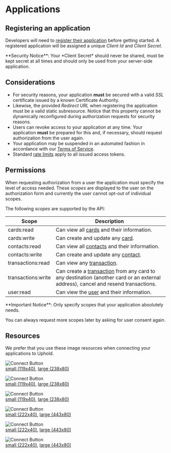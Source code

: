 # Applications

## Registering an application

Developers will need to [register their application](https://uphold.com/dashboard/profile/applications/developer/new) before getting started. A registered application will be assigned a unique *Client Id* and *Client Secret*.

<aside class="notice">
**Security Notice**: Your *Client Secret* should never be shared, must be kept secret at all times and should only be used from your server-side application.
</aside>

## Considerations

* For security reasons, your application **must** be secured with a valid *SSL* certificate issued by a known Certificate Authority.
* Likewise, the provided *Redirect URL* when registering the application must be a valid static subresource. Notice that this property cannot be dynamically reconfigured during authorization requests for security reasons.
* Users can revoke access to your application at any time. Your application **must** be prepared for this and, if necessary, should request authorization from the user again.
* Your application may be suspended in an automated fashion in accordance with our [Terms of Service](https://uphold.com/en/tos).
* Standard [rate limits](#rate-limits) apply to all issued access tokens.

## Permissions

When requesting authorization from a user the application must specify the level of access needed. These *scopes* are displayed to the user on the authorization form and currently the user cannot opt-out of individual scopes.

The following *scopes* are supported by the API:

Scope |  Description
--------- | -----------
cards:read | Can view all [cards](#card-object) and their information.
cards:write | Can create and update any [card](#card-object).
contacts:read | Can view all [contacts](#contact-object) and their information.
contacts:write | Can create and update any [contact](#contact-object).
transactions:read | Can view any [transaction](#transaction-object).
transactions:write | Can create a [transaction](#transaction-object) from any card to any destination (another card or an external address), cancel and resend transactions.
user:read | Can view the [user](#user-object) and their information.

<aside class="notice">
**Important Notice**: Only specify scopes that your application absolutely needs.

You can always request more scopes later by asking for user consent again.
</aside>

## Resources

We prefer that you use these image resources when connecting your applications to Uphold.

<img alt="Connect Button" src="images/buttons/bitreserve-connect-light-purple@1x.png" srcset="images/buttons/bitreserve-connect-light-purple@1x.png 1x, images/buttons/bitreserve-connect-light-purple@2x.png 2x"><br>
[small (119x40)](images/buttons/bitreserve-connect-light-purple@1x.png), [large (238x80)](images/buttons/bitreserve-connect-light-purple@2x.png)

<img alt="Connect Button" src="images/buttons/bitreserve-connect-purple@1x.png" srcset="images/buttons/bitreserve-connect-purple@1x.png 1x, images/buttons/bitreserve-connect-purple@2x.png 2x"><br>
[small (119x40)](images/buttons/bitreserve-connect-purple@1x.png), [large (238x80)](images/buttons/bitreserve-connect-purple@2x.png)

<img alt="Connect Button" src="images/buttons/bitreserve-connect-white@1x.png" srcset="images/buttons/bitreserve-connect-white@1x.png 1x, images/buttons/bitreserve-connect-white@2x.png 2x"><br>
[small (119x40)](images/buttons/bitreserve-connect-white@1x.png), [large (238x80)](images/buttons/bitreserve-connect-white@2x.png)

<img alt="Connect Button" src="images/buttons/bitreserve-connect-with-light-purple@1x.png" srcset="images/buttons/bitreserve-connect-with-light-purple@1x.png 1x, images/buttons/bitreserve-connect-with-light-purple@2x.png 2x"><br>
[small (222x40)](images/buttons/bitreserve-connect-with-light-purple@1x.png), [large (443x80)](images/buttons/bitreserve-connect-with-light-purple@2x.png)

<img alt="Connect Button" src="images/buttons/bitreserve-connect-with-purple@1x.png" srcset="images/buttons/bitreserve-connect-with-purple@1x.png 1x, images/buttons/bitreserve-connect-with-purple@2x.png 2x"><br>
[small (222x40)](images/buttons/bitreserve-connect-with-purple@1x.png), [large (443x80)](images/buttons/bitreserve-connect-with-purple@2x.png)

<img alt="Connect Button" src="images/buttons/bitreserve-connect-with-white@1x.png" srcset="images/buttons/bitreserve-connect-with-white@1x.png 1x, images/buttons/bitreserve-connect-with-white@2x.png 2x"><br>
[small (222x40)](images/buttons/bitreserve-connect-with-white@1x.png), [large (443x80)](images/buttons/bitreserve-connect-with-white@2x.png)
